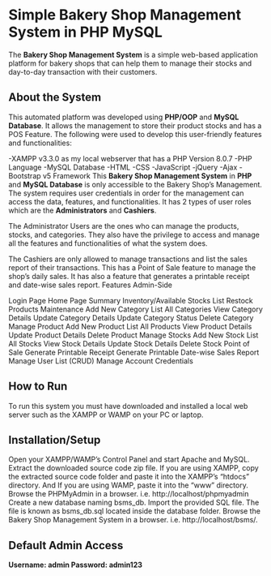 # Simple Bakery Shop Management System in PHP MySQL
The **Bakery Shop Management System** is a simple web-based application platform for bakery shops that can help them to manage their stocks and day-to-day transaction with their customers.
## About the System
This automated platform was developed using __PHP/OOP__ and __MySQL Database__. It allows the management to store their product stocks and has a POS Feature. The following were used to develop this user-friendly features and functionalities:

-XAMPP v3.3.0 as my local webserver that has a PHP Version 8.0.7
-PHP Language
-MySQL Database
-HTML
-CSS
-JavaScript
-jQuery
-Ajax
-Bootstrap v5 Framework
This **Bakery Shop Management System** in __PHP__ and __MySQL Database__ is only accessible to the Bakery Shop’s Management. The system requires user credentials in order for the management can access the data, features, and functionalities. It has 2 types of user roles which are the **Administrators** and **Cashiers**.

The Administrator Users are the ones who can manage the products, stocks, and categories. They also have the privilege to access and manage all the features and functionalities of what the system does.

The Cashiers are only allowed to manage transactions and list the sales report of their transactions. This has a Point of Sale feature to manage the shop’s daily sales. It has also a feature that generates a printable receipt and date-wise sales report.
Features
Admin-Side

Login Page
Home Page
Summary
Inventory/Available Stocks List
Restock Products
Maintenance
Add New Category
List All Categories
View Category Details
Update Category Details
Update Category Status
Delete Category
Manage Product
Add New Product
List All Products
View Product Details
Update Product Details
Delete Product
Manage Stocks
Add New Stock
List All Stocks
View Stock Details
Update Stock Details
Delete Stock
Point of Sale
Generate Printable Receipt
Generate Printable Date-wise Sales Report
Manage User List (CRUD)
Manage Account Credentials

## How to Run
To run this system you must have downloaded and installed a local web server such as the XAMPP or WAMP on your PC or laptop.

## Installation/Setup

Open your XAMPP/WAMP’s Control Panel and start Apache and MySQL.
Extract the downloaded source code zip file.
If you are using XAMPP, copy the extracted source code folder and paste it into the XAMPP’s “htdocs” directory. And If you are using WAMP, paste it into the “www” directory.
Browse the PHPMyAdmin in a browser. i.e. http://localhost/phpmyadmin
Create a new database naming bsms_db.
Import the provided SQL file. The file is known as bsms_db.sql located inside the database folder.
Browse the Bakery Shop Management System in a browser. i.e. http://localhost/bsms/.

## Default Admin Access
**Username: admin
Password: admin123**


